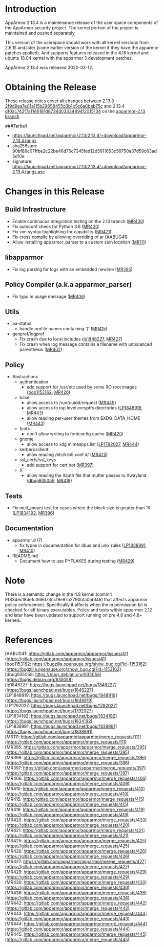 Introduction
============


AppArmor 2.13.4 is a maintenance release of the user space components
of the AppArmor security project. The kernel portion of the project
is maintained and pushed separately.

This version of the userspace should work with all kernel versions from
2.6.15 and later (some earlier version of the kernel if they have the
apparmor patches applied). And supports features released in the 4.18
kernel and ubuntu 18.04 kernel with the apparmor 3 development patches.

AppArmor 2.13.4 was released 2020-03-12.


# Obtaining the Release
These release notes cover all changes between 2.13.3 [2f9d9ea7e01a115b29858455d3b1b5c6a0bab75c](https://gitlab.com/apparmor/apparmor/-/commit2f9d9ea7e01a115b29858455d3b1b5c6a0bab75c) and 2.13.4 [df0ac742f7a1146181d8734d03334494f2015134](https://gitlab.com/apparmor/apparmor/-/commitdf0ac742f7a1146181d8734d03334494f2015134) on the [apparmor-2.13 branch](https://gitlab.com/apparmor/apparmor/tree/apparmor-2.13).

###Tarball
-   <https://launchpad.net/apparmor/2.13/2.13.4/+download/apparmor-2.13.4.tar.gz>
-   sha256sum: 90bf86c07ffbe2c22be46d75c7345fad12d5911653c59750a37d59c63ad5d10e
-   signature: <https://launchpad.net/apparmor/2.13/2.13.4/+download/apparmor-2.13.4.tar.gz.asc>

# Changes in this Release


Build Infrastructure
--------------------
- Enable continuous integration testing on the 2.13 branch ([MR436](https://gitlab.com/apparmor/apparmor/merge_requests/436))
- Fix autoconf check for Python 3.8 ([MR430](https://gitlab.com/apparmor/apparmor/merge_requests/430))
- Fix vim syntax highlighting for capability ([MR421](https://gitlab.com/apparmor/apparmor/merge_requests/421))
- Fix cross compile by allowing overriding of ar ([AABUG41](https://gitlab.com/apparmor/apparmor/issues/41))
- Allow installing apparmor_parser to a custom sbin location ([MR111](https://gitlab.com/apparmor/apparmor/merge_requests/111))


libapparmor
-----------
- Fix log parsing for logs with an embedded newline ([MR395](https://gitlab.com/apparmor/apparmor/merge_requests/395))


Policy Compiler (a.k.a apparmor\_parser)
----------------------------------------
- Fix typo in usage message ([MR406](https://gitlab.com/apparmor/apparmor/merge_requests/406))


Utils
-----
- aa-status
  - handle profile names containing '(' ([MR415](https://gitlab.com/apparmor/apparmor/merge_requests/415))
- genprof/logprof
  - Fix crash due to local includes ([lp1848227](https://bugs.launchpad.net/bugs/1848227), [MR427](https://gitlab.com/apparmor/apparmor/merge_requests/427))
  - Fix crash when log message contains a filename with unbalanced parenthesis ([MR402](https://gitlab.com/apparmor/apparmor/merge_requests/402))



Policy
------
- Abstractions
  - authentication
    - add support for /usr/etc used by some RO root images ([boo1153162](https://bugzilla.opensuse.org/show_bug.cgi?id=1153162), [MR426](https://gitlab.com/apparmor/apparmor/merge_requests/426)) 
  - base
    - allow access to /run/uuidd/request ([MR445](https://gitlab.com/apparmor/apparmor/merge_requests/445))
    - allow access to top level ecryptfs directories ([LP1848919](https://bugs.launchpad.net/bugs/1848919), [MR443](https://gitlab.com/apparmor/apparmor/merge_requests/443))
    - allow reading per-user themes from $XDG_DATA_HOME ([MR442](https://gitlab.com/apparmor/apparmor/merge_requests/442))
  - fonts
    - don't allow writing to fontconfig cache ([MR420](https://gitlab.com/apparmor/apparmor/merge_requests/420))
  - gnome
    - allow access to xdg mimeapps.list ([LP1792027](https://bugs.launchpad.net/bugs/1792027), [MR444](https://gitlab.com/apparmor/apparmor/merge_requests/444))
  - kerberosclient
    - allow reading /etc/krb5.conf.d/ ([MR425](https://gitlab.com/apparmor/apparmor/merge_requests/425))
  - ssl_certs/ssl_keys
    - add support for cert bot ([MR397](https://gitlab.com/apparmor/apparmor/merge_requests/397))
  - X
    - allow reading the Xauth file that mutter passes to Xwayland ([dbug935058](https://bugs.debian.org/935058), [MR419](https://gitlab.com/apparmor/apparmor/merge_requests/419))


Tests
-----
- Fix mult_mount test for cases where the block size is greater than 1K ([LP1834192](https://bugs.launchpad.net/bugs/1834192), [MR396](https://gitlab.com/apparmor/apparmor/merge_requests/396))


Documentation
-------------

- apparmor.d (7)
  - fix typos in documentation for dbus and unix rules ([LP1838991](https://bugs.launchpad.net/bugs/1838991), [MR410](https://gitlab.com/apparmor/apparmor/merge_requests/410))
- README.md
  - Document how to use PYFLAKES during testing ([MR429](https://gitlab.com/apparmor/apparmor/merge_requests/429))


Note
====

There is a semantic change in the 4.8 kernel (commit
9f834ec18defc369d73ccf9e87a2790bfa05bf46) that affects apparmor policy
enforcement. Specifically it affects when the m permission bit is
checked for elf binary executables. Policy and tests within apparmor
2.12 and later have been updated to support running on pre 4.8 and 4.8+ kernels.


# References

[AABUG41: https://gitlab.com/apparmor/apparmor/issues/41](https://gitlab.com/apparmor/apparmor/issues/41)<br>
[boo1153162: https://bugzilla.opensuse.org/show_bug.cgi?id=1153162](https://bugzilla.opensuse.org/show_bug.cgi?id=1153162)<br>
[dbug935058: https://bugs.debian.org/935058](https://bugs.debian.org/935058)<br>
[lp1848227: https://bugs.launchpad.net/bugs/1848227](https://bugs.launchpad.net/bugs/1848227)<br>
[LP1848919: https://bugs.launchpad.net/bugs/1848919](https://bugs.launchpad.net/bugs/1848919)<br>
[LP1792027: https://bugs.launchpad.net/bugs/1792027](https://bugs.launchpad.net/bugs/1792027)<br>
[LP1834192: https://bugs.launchpad.net/bugs/1834192](https://bugs.launchpad.net/bugs/1834192)<br>
[LP1838991: https://bugs.launchpad.net/bugs/1838991](https://bugs.launchpad.net/bugs/1838991)<br>
[MR111: https://gitlab.com/apparmor/apparmor/merge_requests/111](https://gitlab.com/apparmor/apparmor/merge_requests/111)<br>
[MR395: https://gitlab.com/apparmor/apparmor/merge_requests/395](https://gitlab.com/apparmor/apparmor/merge_requests/395)<br>
[MR396: https://gitlab.com/apparmor/apparmor/merge_requests/396](https://gitlab.com/apparmor/apparmor/merge_requests/396)<br>
[MR397: https://gitlab.com/apparmor/apparmor/merge_requests/397](https://gitlab.com/apparmor/apparmor/merge_requests/397)<br>
[MR406: https://gitlab.com/apparmor/apparmor/merge_requests/406](https://gitlab.com/apparmor/apparmor/merge_requests/406)<br>
[MR410: https://gitlab.com/apparmor/apparmor/merge_requests/410](https://gitlab.com/apparmor/apparmor/merge_requests/410)<br>
[MR415: https://gitlab.com/apparmor/apparmor/merge_requests/415](https://gitlab.com/apparmor/apparmor/merge_requests/415)<br>
[MR419: https://gitlab.com/apparmor/apparmor/merge_requests/419](https://gitlab.com/apparmor/apparmor/merge_requests/419)<br>
[MR420: https://gitlab.com/apparmor/apparmor/merge_requests/420](https://gitlab.com/apparmor/apparmor/merge_requests/420)<br>
[MR421: https://gitlab.com/apparmor/apparmor/merge_requests/421](https://gitlab.com/apparmor/apparmor/merge_requests/421)<br>
[MR425: https://gitlab.com/apparmor/apparmor/merge_requests/425](https://gitlab.com/apparmor/apparmor/merge_requests/425)<br>
[MR426: https://gitlab.com/apparmor/apparmor/merge_requests/426](https://gitlab.com/apparmor/apparmor/merge_requests/426)<br>
[MR427: https://gitlab.com/apparmor/apparmor/merge_requests/427](https://gitlab.com/apparmor/apparmor/merge_requests/427)<br>
[MR429: https://gitlab.com/apparmor/apparmor/merge_requests/429](https://gitlab.com/apparmor/apparmor/merge_requests/429)<br>
[MR430: https://gitlab.com/apparmor/apparmor/merge_requests/430](https://gitlab.com/apparmor/apparmor/merge_requests/430)<br>
[MR436: https://gitlab.com/apparmor/apparmor/merge_requests/436](https://gitlab.com/apparmor/apparmor/merge_requests/436)<br>
[MR442: https://gitlab.com/apparmor/apparmor/merge_requests/442](https://gitlab.com/apparmor/apparmor/merge_requests/442)<br>
[MR443: https://gitlab.com/apparmor/apparmor/merge_requests/443](https://gitlab.com/apparmor/apparmor/merge_requests/443)<br>
[MR444: https://gitlab.com/apparmor/apparmor/merge_requests/444](https://gitlab.com/apparmor/apparmor/merge_requests/444)<br>
[MR445: https://gitlab.com/apparmor/apparmor/merge_requests/445](https://gitlab.com/apparmor/apparmor/merge_requests/445)<br>
